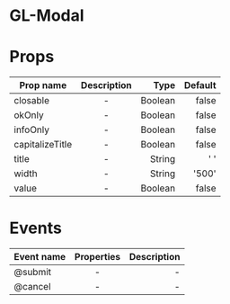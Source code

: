 # GL-Modal
# Props
| Prop name     | Description | Type   | Default|
| ------------- |:-----------:|-------:|-------:|
| closable    | -           | Boolean |false     |
| okOnly    | -           | Boolean |false     |
| infoOnly    | -           | Boolean |false     |
| capitalizeTitle    | -           | Boolean |false     |
| title    | -           | String |' '     |
| width    | -           | String |'500'     |
| value    | -           | Boolean |false    |
# Events
| Event name    | Properties | Description   |
| ------------- |:-----------:|-------:|
| @submit     | -          | - |
| @cancel     | -          | - |